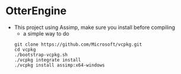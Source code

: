 # OtterEngine

* This project using Assimp, make sure you install before compiling
    * a simple way to do
    ```
    git clone https://github.com/Microsoft/vcpkg.git
    cd vcpkg
    ./bootstrap-vcpkg.sh
    ./vcpkg integrate install
    ./vcpkg install assimp:x64-windows
    ```